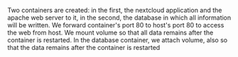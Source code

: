 Two containers are created: in the first, the nextcloud application and the apache web server to it, in the second, the database in which all 
information will be written. We forward container's port 80 to host's port 80 to access the web from host. 
We mount volume so that all data remains after the container is restarted. 
In the database container, we attach volume, also so that the data remains after the container is restarted
